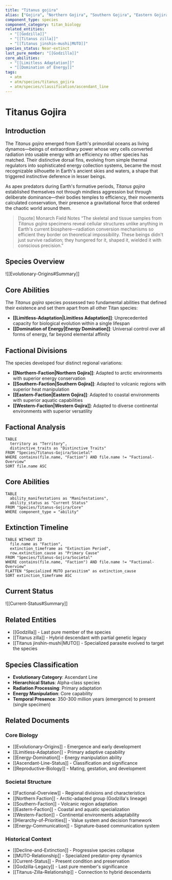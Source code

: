 ```yaml
---
title: "Titanus gojira"
alias: ["Gojira", "Northern Gojira", "Southern Gojira", "Eastern Gojira", "Western Gojira"]
component_type: species
component_category: titan_biology
related_entities:
  - "[[Godzilla]]"
  - "[[Titanus zilla]]"
  - "[[Titanus jinshin-mushi|MUTO]]"
species_status: Near-extinct
last_pure_member: "[[Godzilla]]"
core_abilities:
  - "[[Limitless Adaptation]]"
  - "[[Domination of Energy]]"
tags:
  - atm
  - atm/species/titanus_gojira
  - atm/species/classification/ascendant_line
---
```


# Titanus Gojira

## Introduction

The *Titanus gojira* emerged from Earth's primordial oceans as living dynamos—beings of extraordinary power whose very cells converted radiation into usable energy with an efficiency no other species has matched. Their distinctive dorsal fins, evolving from simple thermal regulators into sophisticated energy collection systems, became the most recognizable silhouette in Earth's ancient skies and waters, a shape that triggered instinctive deference in lesser beings.

As apex predators during Earth's formative periods, *Titanus gojira* established themselves not through mindless aggression but through deliberate dominance—their bodies temples to efficiency, their movements calculated conservation, their presence a gravitational force that ordered the chaotic world around them.

> [!quote] Monarch Field Notes
> “The skeletal and tissue samples from *Titanus gojira* specimens reveal cellular structures unlike anything in Earth's current biosphere—radiation conversion mechanisms so efficient they border on theoretical impossibility. These beings didn't just survive radiation; they hungered for it, shaped it, wielded it with conscious precision.”

## Species Overview

![[Evolutionary-Origins#Summary]]

## Core Abilities

The *Titanus gojira* species possessed two fundamental abilities that defined their existence and set them apart from all other Titan species:

- **[[Limitless-Adaptation|Limitless Adaptation]]**: Unprecedented capacity for biological evolution within a single lifespan
- **[[Domination of Energy|Energy Domination]]**: Universal control over all forms of energy, far beyond elemental affinity

## Factional Divisions

The species developed four distinct regional variations:

- **[[Northern-Faction|Northern Gojira]]**: Adapted to arctic environments with superior energy conservation
- **[[Southern-Faction|Southern Gojira]]**: Adapted to volcanic regions with superior heat manipulation
- **[[Eastern-Faction|Eastern Gojira]]**: Adapted to coastal environments with superior aquatic capabilities
- **[[Western-Faction|Western Gojira]]**: Adapted to diverse continental environments with superior versatility

## Factional Analysis

```dataview
TABLE
  territory as "Territory",
  distinctive_traits as "Distinctive Traits"
FROM "Species/Titanus-Gojira/Societal"
WHERE contains(file.name, "Faction") AND file.name != "Factional-Overview"
SORT file.name ASC
```

## Core Abilities

```dataview
TABLE
  ability_manifestations as "Manifestations",
  ability_status as "Current Status"
FROM "Species/Titanus-Gojira/Core"
WHERE component_type = "ability"
```

## Extinction Timeline

```dataview
TABLE WITHOUT ID
  file.name as "Faction",
  extinction_timeframe as "Extinction Period",
  row.extinction_cause as "Primary Cause"
FROM "Species/Titanus-Gojira/Societal"
WHERE contains(file.name, "Faction") AND file.name != "Factional-Overview"
FLATTEN "Specialized MUTO parasitism" as extinction_cause
SORT extinction_timeframe ASC
```

## Current Status

![[Current-Status#Summary]]

## Related Entities

- [[Godzilla]] - Last pure member of the species
- [[Titanus zilla]] - Hybrid descendant with partial genetic legacy
- [[Titanus jinshin-mushi|MUTO]] - Specialized parasite evolved to target the species

## Species Classification

- **Evolutionary Category**: Ascendant Line
- **Hierarchical Status**: Alpha-class species
- **Radiation Processing**: Primary adaptation
- **Energy Manipulation**: Core capability
- **Temporal Presence**: 350-300 million years (emergence) to present (single specimen)

## Related Documents

### Core Biology

- [[Evolutionary-Origins]] - Emergence and early development
- [[Limitless-Adaptation]] - Primary adaptive capability
- [[Energy-Domination]] - Energy manipulation ability
- [[Ascendant-Line-Status]] - Classification and significance
- [[Reproductive-Biology]] - Mating, gestation, and development

### Societal Structure

- [[Factional-Overview]] - Regional divisions and characteristics
- [[Northern Faction]] - Arctic-adapted group (Godzilla's lineage)
- [[Southern-Faction]] - Volcanic region adaptation
- [[Eastern-Faction]] - Coastal and aquatic specialization
- [[Western-Faction]] - Continental environments adaptability
- [[Hierarchy-of-Priorities]] - Value system and decision framework
- [[Energy-Communication]] - Signature-based communication system

### Historical Context

- [[Decline-and-Extinction]] - Progressive species collapse
- [[MUTO-Relationship]] - Specialized predator-prey dynamics
- [[Current-Status]] - Present condition and preservation
- [[Godzilla-Legacy]] - Last pure member's significance
- [[Titanus-Zilla-Relationship]] - Connection to hybrid descendants